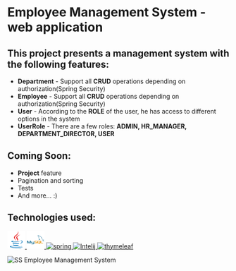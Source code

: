 # **Employee Management System - web application**

## **This project presents a management system with the following features:**
- **Department** - Support all **CRUD** operations depending on authorization(Spring Security)
- **Employee** - Support all **CRUD** operations depending on authorization(Spring Security)
- **User** - According to the **ROLE** of the user, he has access to different options in the system
- **UserRole** - There are a few roles: **ADMIN, HR_MANAGER, DEPARTMENT_DIRECTOR, USER**

## **Coming Soon:**
- **Project** feature
- Pagination and sorting
- Tests 
- And more... :) 

## **Technologies used:**

<p align="left"> 
    <a href="https://www.java.com" target="_blank" rel="noreferrer"><img src="https://raw.githubusercontent.com/devicons/devicon/master/icons/java/java-original.svg" alt="java" width="40" height="40"/> </a> 
    <a href="https://www.mysql.com/" target="_blank" rel="noreferrer"> <img src="https://raw.githubusercontent.com/devicons/devicon/master/icons/mysql/mysql-original-wordmark.svg" alt="mysql" width="40" height="40"/> </a> 
    <a href="https://spring.io/" target="_blank" rel="noreferrer"> <img src="https://www.vectorlogo.zone/logos/springio/springio-icon.svg" alt="spring" width="40" height="40"/> </a>
    <a href="https://spring.io/" target="_blank" rel="noreferrer"> <img src="https://upload.wikimedia.org/wikipedia/commons/thumb/9/9c/IntelliJ_IDEA_Icon.svg/512px-IntelliJ_IDEA_Icon.svg.png?20200803071016title" alt="Intelij" width="40" height="40"/> </a>
    <a href="https://spring.io/" target="_blank" rel="noreferrer"> <img src="https://www.thymeleaf.org/images/thymeleaf.png" alt="thymeleaf" width="40" height="40"/> </a>
</p>



![SS Employee Management System](https://user-images.githubusercontent.com/79812727/188287383-dfd47158-f2ca-415d-bb25-72ea9bd6ad8c.png)
